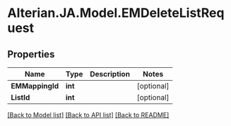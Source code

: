 # Alterian.JA.Model.EMDeleteListRequest

## Properties

Name | Type | Description | Notes
------------ | ------------- | ------------- | -------------
**EMMappingId** | **int** |  | [optional] 
**ListId** | **int** |  | [optional] 

[[Back to Model list]](../README.md#documentation-for-models) [[Back to API list]](../README.md#documentation-for-api-endpoints) [[Back to README]](../README.md)

